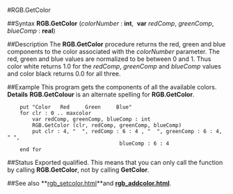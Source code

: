 
#RGB.GetColor

##Syntax
**RGB.GetColor** (*colorNumber* : **int**,  **var** *redComp*, *greenComp*, *blueComp* : **real**)



##Description
The **RGB.GetColor** procedure returns the red, green and blue components to the color associated with the *colorNumber* parameter. The red, green and blue values are normalized to be between 0 and 1. Thus color white returns 1.0 for the *redComp*, *greenComp* and *blueComp* values and color black returns 0.0 for all three.



##Example
This program gets the components of all the available colors.
**Details** **RGB.GetColour** is an alternate spelling for **RGB.GetColor**.


        put "Color   Red     Green     Blue"
        for clr : 0 .. maxcolor
            var redComp, greenComp, blueComp : int
            RGB.GetColor (clr, redComp, greenComp, blueComp)
            put clr : 4, "  ", redComp : 6 : 4 , "  ", greenComp : 6 : 4, " ", 
                                        blueComp : 6 : 4
        end for
##Status
Exported qualified.
This means that you can only call the function by calling **RGB.GetColor**, not by calling **GetColor**.



##See also
**[rgb_setcolor.html](RGB.SetColor)**and **[rgb_addcolor.html](RGB.AddColor)**.


